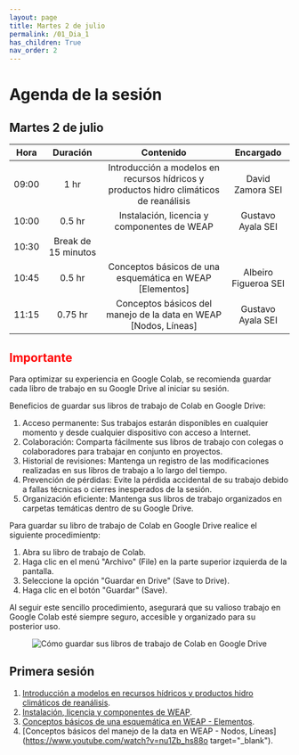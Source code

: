 ```yaml
---
layout: page
title: Martes 2 de julio
permalink: /01_Dia_1
has_children: True
nav_order: 2
---
```


# Agenda de la sesión

## Martes 2 de julio

| Hora | Duración | Contenido | Encargado |
|:---:|:---:|:---:|:---:|
| 09:00 | 1 hr | Introducción a modelos en recursos hídricos y productos hidro climáticos de reanálisis | David Zamora SEI |
| 10:00 | 0.5 hr | Instalación, licencia y componentes de WEAP | Gustavo Ayala SEI |
| 10:30 | Break de 15 minutos | | |
| 10:45 | 0.5 hr | Conceptos básicos de una esquemática en WEAP [Elementos] | Albeiro Figueroa SEI |
| 11:15 | 0.75 hr | Conceptos básicos del manejo de la data en WEAP [Nodos, Líneas] | Gustavo Ayala SEI |

## <span style="color:red">Importante</span>
Para optimizar su experiencia en Google Colab, se recomienda guardar cada libro de trabajo en su Google Drive al iniciar su sesión.

Beneficios de guardar sus libros de trabajo de Colab en Google Drive:

1. Acceso permanente: Sus trabajos estarán disponibles en cualquier momento y desde cualquier dispositivo con acceso a Internet.
2. Colaboración: Comparta fácilmente sus libros de trabajo con colegas o colaboradores para trabajar en conjunto en proyectos.
3. Historial de revisiones: Mantenga un registro de las modificaciones realizadas en sus libros de trabajo a lo largo del tiempo.
4. Prevención de pérdidas: Evite la pérdida accidental de su trabajo debido a fallas técnicas o cierres inesperados de la sesión.
5. Organización eficiente: Mantenga sus libros de trabajo organizados en carpetas temáticas dentro de su Google Drive.

Para guardar su libro de trabajo de Colab en Google Drive realice el siguiente procedimientp:

1. Abra su libro de trabajo de Colab.
2. Haga clic en el menú "Archivo" (File) en la parte superior izquierda de la pantalla.
3. Seleccione la opción "Guardar en Drive" (Save to Drive).
4. Haga clic en el botón "Guardar" (Save).

Al seguir este sencillo procedimiento, asegurará que su valioso trabajo en Google Colab esté siempre seguro, accesible y organizado para su posterior uso.

<p align="center">
  <img src="../peru-training-web-2024/images/NotaColabNo1.png" alt="Cómo guardar sus libros de trabajo de Colab en Google Drive">
</p>

## Primera sesión
1. [Introducción a modelos en recursos hídricos y productos hidro climáticos de reanálisis](https://githubtocolab.com/cafigueroao/peru-training-web-2024/blob/main/Notebooks/01_Dia1.ipynb).
2. [Instalación, licencia y componentes de WEAP](https://githubtocolab.com/cafigueroao/peru-training-web-2024/blob/main/Introduccion_a_WEAP.ipynb).
3. [Conceptos básicos de una esquemática en WEAP - Elementos](/01_WEAPElementos).
4. [Conceptos básicos del manejo de la data en WEAP - Nodos, Líneas](https://www.youtube.com/watch?v=nu1Zb_hs88o target="_blank").
